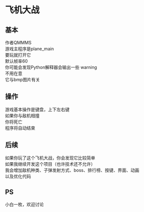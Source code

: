 # 飞机大战 #
## 基本 ##
作者QMMMS  
游戏主程序是plane_main  
要玩就打开它  
默认帧率60  
你可能会发现Python解释器会输出一些 warning  
不用在意  
它与bmp图片有关  
## 操作 ##
游戏基本操作是键盘，上下左右键  
如果你与敌机相撞  
你将死亡  
程序将自动结束  
## 后续 ##
如果你玩了这个飞机大战，你会发现它比较简单  
如果我继续开发这个项目（也许技术还不允许）  
我会增加敌机种类、子弹发射方式、boss、排行榜、按键、界面、动画  
以及优化代码
## PS ##
小白一枚，欢迎讨论
